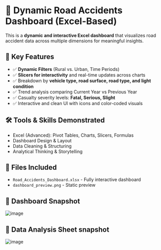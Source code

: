 # 🚧 Dynamic Road Accidents Dashboard (Excel-Based)

This is a **dynamic and interactive Excel dashboard** that visualizes road accident data across multiple dimensions for meaningful insights.

## 🚀 Key Features
- ✅ **Dynamic Filters** (Rural vs. Urban, Time Periods)
- ✅ **Slicers for interactivity** and real-time updates across charts
- ✅ Breakdown by **vehicle type, road surface, road type, and light condition**
- ✅ Trend analysis comparing Current Year vs Previous Year
- ✅ Casualty severity levels: **Fatal, Serious, Slight**
- ✅ Interactive and clean UI with icons and color-coded visuals

## 🛠️ Tools & Skills Demonstrated
- Excel (Advanced): Pivot Tables, Charts, Slicers, Formulas
- Dashboard Design & Layout
- Data Cleaning & Structuring
- Analytical Thinking & Storytelling

## 📁 Files Included
- `Road_Accidents_Dashboard.xlsx` - Fully interactive dashboard
- `dashboard_preview.png` - Static preview

## 📸 Dashboard Snapshot
![image](https://github.com/user-attachments/assets/3d006bb3-d6e2-400d-843f-72f57428031f)

## 📸 Data Analysis Sheet snapshot
![image](https://github.com/user-attachments/assets/bdfb91cf-3c15-48e2-b54b-26aa55873340)
